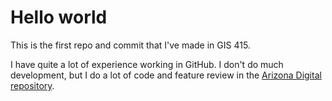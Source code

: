 # Hello world
This is the first repo and commit that I've made in GIS 415.

I have quite a lot of experience working in GitHub. I don't do much development, but I do a lot of code and feature review in the [Arizona Digital repository](https://github.com/az-digital).
